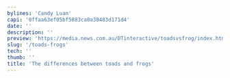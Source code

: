 ```yaml
---
bylines: 'Candy Luan'
capi: '0ffaa63ef05bf5883ca0a38483d171d4'
date: ''
description: ''
preview: 'https://media.news.com.au/DTinteractive/toadsvsfrog/index.html'
slug: '/toads-frogs'
tech: ''
thumb: ''
title: 'The differences between toads and frogs'
---
```

